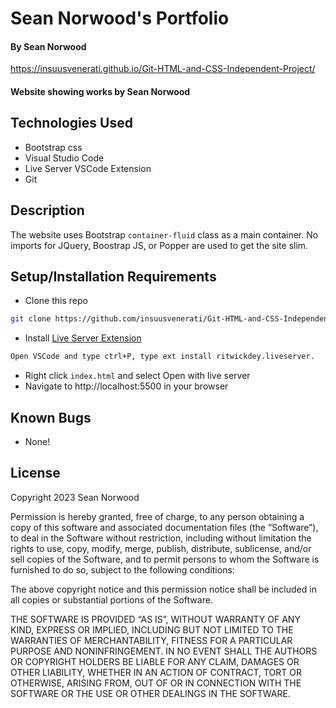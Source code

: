 # Sean Norwood's Portfolio

#### By Sean Norwood

https://insuusvenerati.github.io/Git-HTML-and-CSS-Independent-Project/

#### Website showing works by Sean Norwood

## Technologies Used

- Bootstrap css
- Visual Studio Code
- Live Server VSCode Extension
- Git

## Description

The website uses Bootstrap `container-fluid` class as a main container. No imports for JQuery, Boostrap JS, or Popper are used
to get the site slim.

## Setup/Installation Requirements

- Clone this repo

```bash
git clone https://github.com/insuusvenerati/Git-HTML-and-CSS-Independent-Project
```

- Install [Live Server Extension](https://marketplace.visualstudio.com/items?itemName=ritwickdey.LiveServer)

```bash
Open VSCode and type ctrl+P, type ext install ritwickdey.liveserver.
```

- Right click `index.html` and select Open with live server
- Navigate to http://localhost:5500 in your browser

## Known Bugs

- None!

## License

Copyright 2023 Sean Norwood

Permission is hereby granted, free of charge, to any person obtaining a copy of this software and associated documentation files (the “Software”), to deal in the Software without restriction, including without limitation the rights to use, copy, modify, merge, publish, distribute, sublicense, and/or sell copies of the Software, and to permit persons to whom the Software is furnished to do so, subject to the following conditions:

The above copyright notice and this permission notice shall be included in all copies or substantial portions of the Software.

THE SOFTWARE IS PROVIDED “AS IS”, WITHOUT WARRANTY OF ANY KIND, EXPRESS OR IMPLIED, INCLUDING BUT NOT LIMITED TO THE WARRANTIES OF MERCHANTABILITY, FITNESS FOR A PARTICULAR PURPOSE AND NONINFRINGEMENT. IN NO EVENT SHALL THE AUTHORS OR COPYRIGHT HOLDERS BE LIABLE FOR ANY CLAIM, DAMAGES OR OTHER LIABILITY, WHETHER IN AN ACTION OF CONTRACT, TORT OR OTHERWISE, ARISING FROM, OUT OF OR IN CONNECTION WITH THE SOFTWARE OR THE USE OR OTHER DEALINGS IN THE SOFTWARE.
